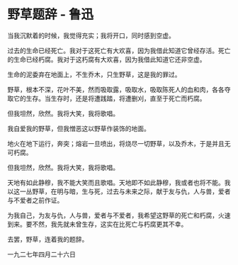 # 野草题辞 - 鲁迅

当我沉默着的时候，我觉得充实；我将开口，同时感到空虚。

过去的生命已经死亡。我对于这死亡有大欢喜，因为我借此知道它曾经存活。死亡的生命已经朽腐。我对于这朽腐有大欢喜，因为我借此知道它还非空虚。

生命的泥委弃在地面上，不生乔木，只生野草，这是我的罪过。

野草，根本不深，花叶不美，然而吸取露，吸取水，吸取陈死人的血和肉，各各夺取它的生存。当生存时，还是将遭践踏，将遭删刈，直至于死亡而朽腐。

但我坦然，欣然。我将大笑，我将歌唱。

我自爱我的野草，但我憎恶这以野草作装饰的地面。

地火在地下运行，奔突；熔岩一旦喷出，将烧尽一切野草，以及乔木，于是并且无可朽腐。

但我坦然，欣然。我将大笑，我将歌唱。

天地有如此静穆，我不能大笑而且歌唱。天地即不如此静穆，我或者也将不能。我以这一丛野草，在明与暗，生与死，过去与未来之际，献于友与仇，人与兽，爱者与不爱者之前作证。

为我自己，为友与仇，人与兽，爱者与不爱者，我希望这野草的死亡和朽腐，火速到来。要不然，我先就未曾生存，这实在比死亡与朽腐更其不幸。

去罢，野草，连着我的题辞。

一九二七年四月二十六日
